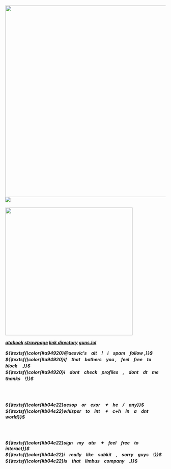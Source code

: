<br><br><br><br><br>

<h5 align="left">
<img src="https://github.com/user-attachments/assets/2c4d868c-8599-44f7-ae60-d144bdd3cca9" width="auto" height="600" align="left"></img>
<img src="https://komarev.com/ghpvc/?username=aesvic&color=b04e22&plastic&label=⠀EUPHORIA+;⠀"></img> <br> <br> <img src="https://readme-typing-svg.demolab.com?font=Neuton&duration=2000&pause=1000&color=7A2C18&width=435&lines=I+must+be+the+reason+why;you+have+given+up+your+smiles+%2C;and+the+hope+inside+your+eyes+have+been+stolen+.;I+must+be+the+reason+why;you+must+tell+me+all+these+lies+.;Wishing+you+a+better+life+without+me+by+your+side+." width="400" height="auto""></img>

<a href="https://medkit.atabook.org"> atabook</a> <a href="https://aesvic.straw.page">strawpage</a> <a href="https://rentry.co/victor-grantz">link directory</a> <a href="https://guns.lol/exorspace">guns.lol</a>

<p align="left">
 ${\textsf{\color{#a94920}@aesvic's　alt　!　i　spam　follow ,}}$ <br>
   ${\textsf{\color{#a94920}if　that　bothers　you ,　feel　free　to　block　.}}$ <br>
   ${\textsf{\color{#a94920}i　dont　check　profiles　,　dont　dt　me　thanks　!}}$ <br>


 <br>  <br>

   ${\textsf{\color{#b04e22}aesop　or　exor　✦　he　/　any}}$<br>
    ${\textsf{\color{#b04e22}whisper　to　int　✦　c+h　in　a　dnt　world}}$ <br>


 <br>  <br>

   ${\textsf{\color{#b04e22}sign　my　ata　✦　feel　free　to　interact}}$<br>
    ${\textsf{\color{#b04e22}i　really　like　subkit　,　sorry　guys　!}}$ <br>
    ${\textsf{\color{#b04e22}is　that　limbus　company　.}}$ <br>

   
</h5>
<br>
